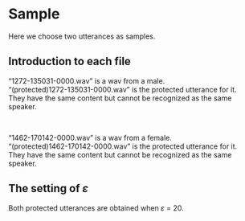 # Sample


Here we choose two utterances as samples.

## Introduction to each file

“1272-135031-0000.wav” is a wav from a male. <br>
“(protected)1272-135031-0000.wav” is the protected utterance for it. <br>
They have the same content but cannot be recognized as the same speaker.
 
<br>

“1462-170142-0000.wav” is a wav from a female. <br>
“(protected)1462-170142-0000.wav” is the protected utterance for it. <br>
They have the same content but cannot be recognized as the same speaker.

## The setting of $\varepsilon$

Both protected utterances are obtained when $\varepsilon$ = 20.
